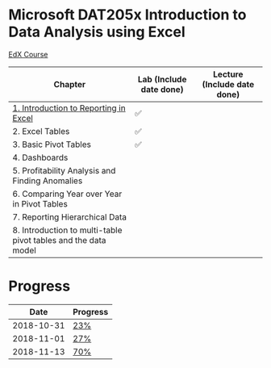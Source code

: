 # Microsoft DAT205x Introduction to Data Analysis using Excel
[EdX Course](https://courses.edx.org/courses/course-v1:Microsoft+DAT205x+3T2018/course/)

| Chapter | Lab (Include date done) | Lecture (Include date done) |
|---------|-----|---------|
| [1. Introduction to Reporting in Excel](1-introduction-to-reporting-in-excel.md) | :white_check_mark: |  |
| 2. Excel Tables | :white_check_mark: |  |
| 3. Basic Pivot Tables | :white_check_mark: |  |
| 4. Dashboards |  |  |
| 5. Profitability Analysis and Finding Anomalies |  |  |
| 6. Comparing Year over Year in Pivot Tables |  |  |
| 7. Reporting Hierarchical Data |  |  |
| 8. Introduction to multi-table pivot tables and the data model |  |  |

# Progress

| Date | Progress |
|------|----------|
| 2018-10-31 | [23%](https://user-images.githubusercontent.com/6586811/47800486-5e7d3a00-dcfa-11e8-9336-eb372673a4df.png) |
| 2018-11-01 | [27%](https://user-images.githubusercontent.com/6586811/47861380-af576600-ddc0-11e8-9228-8942aa64fe1e.png) |
| 2018-11-13 | [70%](https://user-images.githubusercontent.com/6586811/48438987-dad83a00-e74a-11e8-826b-4e7d2e0c4d61.png) |
